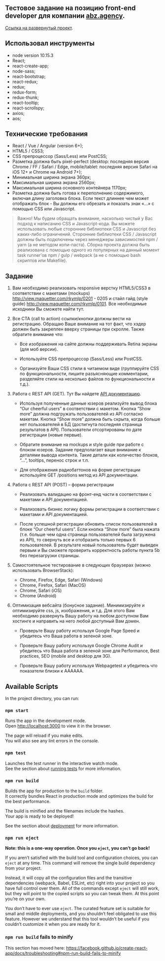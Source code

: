 ## Тестовое задание на позицию front-end developer для компании  [abz.agency](https://abz.agency/).

 [Ссылка на развернутый проект](https://glem1337.github.io/abz-agency/).
 
 

## Использовал инструменты
- node version 10.15.3
- React;
- react-create-app;
- node-sass;
- react-bootstrap;
- react-redux;
- redux;
- redux-form;
- redux-thunk;
- react-tooltip;
- react-scrollspy;
- axios;
- aos;


## Технические требования
- React / Vue / Angular (​version ​6+);
- HTML5 / CSS3;
- CSS препроцессор (Sass/Less) или PostCSS;
- Разметка должна быть pixel-perfect (desktop: последняя версия Chrome / FF / Safari / Edge,
mobile/tablet: последняя версия Safari на iOS 12+ и Chrome на Android 7+);
- Минимальная ширина экрана 360px;
- Максимальная ширина экрана 2560px;
- Максимальная ширина основного контейнера 1170px;
- Разметка должна быть готова к переполнению содержимого, включая длину заголовка блока.
Если текст длиннее чем может отображать блок - Вы должны его обрезать и показать знак «...» с
помощью CSS или Javascript.

> Важно! Мы будем обращать внимание, насколько чистый у Вас подход к написанию CSS и Javascript-кода. Вы
можете использовать любые сторонние библиотеки CSS и Javascript без каких-либо ограничений.
Сторонние библиотеки CSS / Javascript должны быть подключены через менеджеры зависимостей npm /
yarn (а не методом копи-паста). Сборка проекта должна быть реализована с помощью одного из
популярных на данный момент task runner’ов npm / gulp / webpack (а не с помощью bash скриптов или
Makefile).
>

## Задание

1. Вам необходимо реализовать responsive верстку HTML5/CSS3 в соответствии с макетами
(mockups) http://view.maquetter.com/rkymlp/0201 - 0205 и стайл гайд (style guide)
http://view.maquetter.com/rkymlp/0101​. Все необходимые исходники Вы сможете ​найти тут​.

2. Все CTA (call to action) ссылки/кнопки должны вести на регистрацию. Обращаю Ваше внимание
на тот факт, что хэдер должен быть закреплен вверху страницы при скролле. Также обратите
внимание что:
    - Все изображения на сайте должны поддерживать Retina экраны (для моб версии).
   
    - Используйте CSS препроцессор (Sass/Less) или PostCSS.
    
    - Организуйте Ваши CSS стили в читаемом виде (группируйте CSS по функциональности, пишите разъясняющие комментарии, разделяйте стили на несколько файлов по функциональности и т.д.).

3. Работа с REST API (GET). Тут Вы найдете ​[API документацию](https://apidocs.abz.dev/test_assignment_for_frontend_developer_api_documentation).
    - Используя полученные данные юзеров реализуйте вывод блока “Our cheerful users” в
    соответствии с макетом. Кнопка “Show more” должна подгружать пользователей из API
    согласно макетам. Кнопка “Show more” должна быть скрыта, когда больше нет
    пользователей в БД (достигнута последняя страница результатов в API). Пользователи
    отсортированы по дате регистрации (новые первые).
    
    - Обратите внимание на mockups и style guide при работе с блоком юзеров. Задание
    предполагает ваше внимание к деталями вывода контента. Такие детали как количество
    блоков, “...”, tooltips, перенос строк и т.п.
    
    - Для отображения радиобаттонов на форме регистрации используйте GET /positions
    метод из API документации.
    
4. Работа с REST API (POST) – форма регистрации
    - Реализовать валидацию на фронт-енд части в соответствии с макетами и API
    документацией.
    
    - Реализовать бизнес логику формы регистрации в соответствии с макетами и API
    документацией.
    
    - После успешной регистрации обновить список пользователей в блоке “Our cheerful
    users”. Если кнопка “Show more” была нажата (т.е. больше чем одна страница
    пользователей была загружена из API), то свернуть все и отобразить только первых 6
    пользователей. В результате новый пользователь будет выведен первым и Вы сможете
    проверить корректность работы пункта 5b без перезагрузки страницы.
    
5. Самостоятельное тестирование в следующих браузерах (можно использовать BrowserStack):
    - Chrome, Firefox, Edge, Safari (Windows)
    - Chrome, Firefox, Safari (MacOS)
    - Chrome, Safari (iOS)
    - Chrome (Android)
    
6. Оптимизация вебсайта (бонусное задание). Минимизируйте и оптимизируйте css, js,
изображения, и т.д. Для этого Вам необходимо развернуть Вашу работу на любом доступном
Вам хостинге и направить на него любой доступный Вам домен.
    - Проверьте Вашу работу используя Google Page Speed и убедитесь что Ваша работа в
    зеленой зоне.
    
    - Проверьте Вашу работу используя Google Chrome Audit и убедитесь что Ваша работа в
    зеленой зоне для Performance, Best practices, SEO (mobile and desktop для 3G).
    
    - Проверьте Вашу работу используя Webpagetest и убедитесь что показатели близки к
    AAAAAA.

## Available Scripts

In the project directory, you can run:

### `npm start`

Runs the app in the development mode.<br />
Open [http://localhost:3000](http://localhost:3000) to view it in the browser.

The page will reload if you make edits.<br />
You will also see any lint errors in the console.

### `npm test`

Launches the test runner in the interactive watch mode.<br />
See the section about [running tests](https://facebook.github.io/create-react-app/docs/running-tests) for more information.

### `npm run build`

Builds the app for production to the `build` folder.<br />
It correctly bundles React in production mode and optimizes the build for the best performance.

The build is minified and the filenames include the hashes.<br />
Your app is ready to be deployed!

See the section about [deployment](https://facebook.github.io/create-react-app/docs/deployment) for more information.

### `npm run eject`

**Note: this is a one-way operation. Once you `eject`, you can’t go back!**

If you aren’t satisfied with the build tool and configuration choices, you can `eject` at any time. This command will remove the single build dependency from your project.

Instead, it will copy all the configuration files and the transitive dependencies (webpack, Babel, ESLint, etc) right into your project so you have full control over them. All of the commands except `eject` will still work, but they will point to the copied scripts so you can tweak them. At this point you’re on your own.

You don’t have to ever use `eject`. The curated feature set is suitable for small and middle deployments, and you shouldn’t feel obligated to use this feature. However we understand that this tool wouldn’t be useful if you couldn’t customize it when you are ready for it.

### `npm run build` fails to minify

This section has moved here: https://facebook.github.io/create-react-app/docs/troubleshooting#npm-run-build-fails-to-minify
